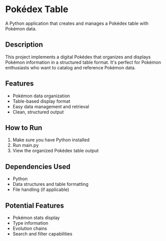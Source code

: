 # Pokédex Table

A Python application that creates and manages a Pokédex table with Pokémon data.

## Description

This project implements a digital Pokédex that organizes and displays Pokémon information in a structured table format. It's perfect for Pokémon enthusiasts who want to catalog and reference Pokémon data.

## Features

- Pokémon data organization
- Table-based display format
- Easy data management and retrieval
- Clean, structured output

## How to Run

1. Make sure you have Python installed
2. Run main.py
3. View the organized Pokédex table output

## Dependencies Used

- Python
- Data structures and table formatting
- File handling (if applicable)

## Potential Features

- Pokémon stats display
- Type information
- Evolution chains
- Search and filter capabilities